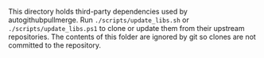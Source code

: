 This directory holds third-party dependencies used by autogithubpullmerge.
Run `./scripts/update_libs.sh` or `./scripts/update_libs.ps1` to clone or update them from their upstream
repositories. The contents of this folder are ignored by git so clones are
not committed to the repository.
